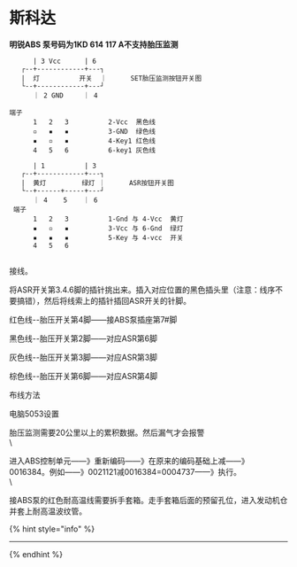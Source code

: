 # 斯科达

**明锐ABS 泵号码为1KD 614 117 A不支持胎压监测**

```
      | 3 Vcc      | 6
   ┌--+------------+---┐
   |  灯          开关  ｜      SET胎压监测按钮开关图
   └--+------------+---┘
      ｜ 2 GND     ｜ 4 

端子
      1   2   3          2-Vcc  黑色线
      ▫   ▪   ▪          3-GND  绿色线
      ▪   ▫   ▪          4-Key1 红色线
      4   5   6          6-key1 灰色线
      
      | 1          | 3
   ┌--+------------+---┐
   |  黄灯         绿灯 ｜      ASR按钮开关图
   └--+------+-----+---┘
      ｜ 4    5    ｜ 6     
 端子
      1   2   3          1-Gnd 与 4-Vcc  黄灯  
      ▪   ▫   ▪          3-Vcc 与 6-Gnd  绿灯
      ▪   ▪   ▪          5-Key 与 4-vcc  开关
      4   5   6               
      
```

接线。

将ASR开关第3.4.6脚的插针挑出来。插入对应位置的黑色插头里（注意：线序不要搞错），然后将线索上的插针插回ASR开关的针脚。

红色线--胎压开关第4脚——接ABS泵插座第7#脚

黑色线--胎压开关第2脚——对应ASR第6脚

灰色线--胎压开关第3脚——对应ASR第3脚

棕色线--胎压开关第6脚——对应ASR第4脚

布线方法

电脑5053设置

胎压监测需要20公里以上的累积数据。然后漏气才会报警\
\


进入ABS控制单元——》重新编码——》在原来的编码基础上减——》0016384。例如——》0021121减0016384=0004737——》执行。\
\


接ABS泵的红色耐高温线需要拆手套箱。走手套箱后面的预留孔位，进入发动机仓并套上耐高温波纹管。

{% hint style="info" %}
****
{% endhint %}
